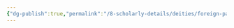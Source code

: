 ```yaml
---
{"dg-publish":true,"permalink":"/8-scholarly-details/deities/foreign-pantheons/the-mazzaroth/azathoth/","noteIcon":""}
---
```


